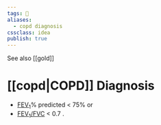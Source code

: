 ```yaml
---
tags: 💨
aliases:
  - copd diagnosis
cssclass: idea
publish: true
---
```


See also [[gold]]

# [[copd|COPD]] Diagnosis
  - [FEV<sub>1</sub>](spirometry.md#FEV<sub>1</sub>)% predicted < 75% or
  - [FEV<sub>1</sub>/FVC](spirometry.md#FEV<sub>1</sub>/FVC) < 0.7 .

